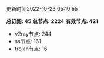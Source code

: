 更新时间2022-10-23 05:10:55

**总订阅: 45**
**总节点: 2224**
**有效节点: 421**
- v2ray节点: 244
- ss节点: 161
- trojan节点: 16
